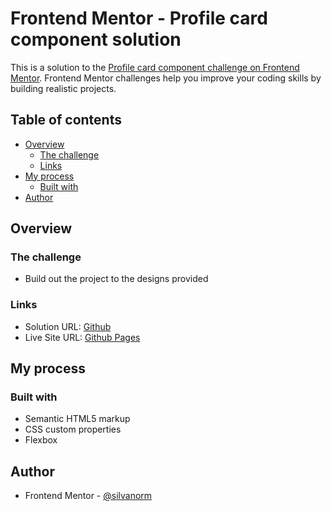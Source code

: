 # Frontend Mentor - Profile card component solution

This is a solution to the [Profile card component challenge on Frontend Mentor](https://www.frontendmentor.io/challenges/profile-card-component-cfArpWshJ). Frontend Mentor challenges help you improve your coding skills by building realistic projects.

## Table of contents

- [Overview](#overview)
  - [The challenge](#the-challenge)
  - [Links](#links)
- [My process](#my-process)
  - [Built with](#built-with)
- [Author](#author)

## Overview

### The challenge

- Build out the project to the designs provided

### Links

- Solution URL: [Github](https://github.com/silvanorm/profile-card-component)
- Live Site URL: [Github Pages](https://silvanorm.github.io/profile-card-component)

## My process

### Built with

- Semantic HTML5 markup
- CSS custom properties
- Flexbox

## Author

- Frontend Mentor - [@silvanorm](https://www.frontendmentor.io/profile/silvanorm)
